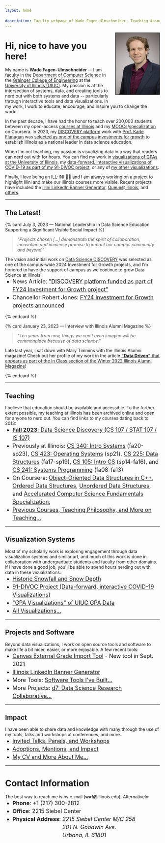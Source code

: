 ```yaml
---
layout: home

description: Faculty webpage of Wade Fagen-Ulmschneider, Teaching Associate Professor of Computer Science at The University of Illinois
---
```


<style>
.ion { margin-right: 3px; }

.main-card {
  border: solid 1px hsl(173, 30%, 50%);
  padding: 10px;
  padding-bottom: 0px;
  background-color: hsl(173, 3%, 97%);
}

p + ul {
  margin-top: -14px;
}

li {
  font-size: 18px;
  line-height: 26px;
}
</style>




<img alt="Wade Fagen-Ulmschneider" src="/static/images/fagen-ulmschneider.jpg" style="max-height: 200px; float: right; border: solid 1px black; margin-left: 20px; margin-bottom: 20px;">

# Hi, nice to have you here!

My name is **Wade Fagen-Ulmschneider** -- I am faculty in the [Department of Computer Science](https://cs.illinois.edu/) in the [Grainger College of Engineering](https://grainger.illinois.edu/) at the [University of Illinois (UIUC)](https://illinois.edu/).  My passion is at the intersection of systems, data, and creating tools to nerd out with both systems and data -- particularly through interactive tools and data visualizations.  In my work, I work to educate, encourage, and inspire you to change the world.

In the past decade, I have had the honor to teach over 200,000 students between my open-access [courses at Illinois](/teaching/) and my [MOOCs](https://www.coursera.org/learn/cs-fundamentals-1)/[specalization](https://www.coursera.org/specializations/cs-fundamentals) on Coursera. In 2023, my [DISCOVERY platform](https://discovery.cs.illinois.edu/) work with [Prof. Karle Flanagan](https://kflan.stat.illinois.edu/) was [selected as one of the campus investments for growth](https://provost.illinois.edu/about/initiatives/investment-for-growth-program/fy24-funded-programs/) to establish Illinois as a national leader in data science education.

When I'm not teaching, my passion is visualizing data in a way that readers can nerd out with for hours.  You can find my work in [visualizations of GPAs at the University of Illinois](https://waf.cs.illinois.edu/discovery/gpa/), my [data-forward, interactive visualizations of COVID-19 as part of my 91-DIVOC project](https://91-divoc.com/pages/covid-visualization/), or any of [my other visualizations](/visualizations/).

Finally, I love being an ILL-INI 🧡💙 and I am always working on a project to highlight Illini and make our Illinois courses more visible.  Recent projects have included the [Illini LinkedIn Banner Generator](https://d7.cs.illinois.edu/projects/linkedin-banner-image/generate/), [Queue@Illinois](https://queue.illinois.edu/), and [others](/tools/).

<hr style="clear: both">

<!--
### Quick Links

<style>
.waf-quick-links {
  background-color: white !important;
  
}

.waf-quick-links .topic {
  float: left;
  font-weight: bold;
  clear: both;
}

.waf-quick-links ul {
  list-style: none;
}

.waf-quick-links li {
  float: left;
  padding-left: 10px;
  margin-left: 2px;
}

.waf-quick-links li:before {
  content: '\00BB';
  margin-right: 2px;
}

</style>

<div class="waf-quick-links">
  <div class="topic">Teaching:</div>
  <ul>
    <li>CS 240</li>
    <li>CS/STAT/IS 107</li>
    <li>CS 225</li>
    <li>Previous Courses</li>
    <li>Teaching Philosophy</li>
  </ul>

  <div class="topic">Visualizations:</div>
  <ul>
    <li>91-DIVOC (COVID-19)</li>
    <li>GPA Visualizations</li>
    <li>All Visualizations</li>
  </ul>

  <div class="topic">Projects:</div>
  <ul>
    <li>Illinois LinkedIn Banner</li>
    <li>Computer Generated Music</li>
    <li>All Projects</li>
  </ul>
  <div style="clear: both"></div>
</div>
<hr>
-->

<style>
.card-title {
  font-size: 18px;
  font-weight: bold;
}
</style>

## The Latest!

{% card July 3, 2023 &mdash; National Leadership in Data Science Education Supporting a Significant Visible Social Impact %}

> *"Projects chosen [...] demonstrate the spirit of collaboration, innovation and immense promise to impact our campus community and beyond."*

The vision and initial work on [Data Science DISCOVERY](https://discovery.cs.illinois.edu/) was selected as one of the campus-wide 2024 Investment for Growth projects, and I'm honored to have the support of campus as we continue to grow Data Science at Illinois!

- News Article: ["DISCOVERY platform funded as part of FY24 Investment for Growth project"](https://stat.illinois.edu/news/2023-05-25/discovery-platform-funded-part-fy24-investment-growth-project)
- Chancellor Robert Jones: [FY24 Investment for Growth projects announced](https://massmail.illinois.edu/massmail/1521402670.html)

{% endcard %}


{% card January 23, 2023 &mdash; Interview with Illinois Alumni Magazine %}

> *"Ten years from now, things we can’t even imagine will be commonplace because of data science."*

Late last year, I sat down with Mary Timmins with the Illinois Alumni magazine!  Check out her profile of my work in the article [**"Data Driven"** that appears as part of the In Class section of the Winter 2022 Illinois Alumni Magazine](https://www.illinoisalumnimagazine.org/illinoisalumni/winter_2022/MobilePagedArticle.action?articleId=1850373&lm=1673635147000#articleId1850373)!

{% endcard %}


<hr>

## Teaching

I believe that education should be available and accessible.  To the further extent possible, my teaching at Illinois has been archived online and open for anyone to nerd out.  You can find links to my courses dating back to 2013:

- [**Fall 2023**: Data Science Discovery (CS 107 / STAT 107 / IS 107)](https://discovery.cs.illinois.edu/)
- Previously at Illinois: [CS 340: Intro Systems](https://courses.grainger.illinois.edu/cs340/sp2023/) (fa20-sp23), [CS 423: Operating Systems](https://courses.grainger.illinois.edu/cs423/sp2021/syllabus/) (sp21), [CS 225: Data Structures](https://courses.grainger.illinois.edu/cs225/sp2019/info/syllabus/) (fa17-sp19), [CS 105: Intro CS](https://courses.grainger.illinois.edu/cs105/sp2015/syllabus.php) (sp14-fa16), and [CS 241: Systems Programming](https://courses.grainger.illinois.edu/cs241/fa2013/syllabus.html) (fa08-fa13)
- On Coursera: [Object-Oriented Data Structures in C++](https://www.coursera.org/learn/cs-fundamentals-1), [Ordered Data Structures](https://www.coursera.org/learn/cs-fundamentals-2), [Unordered Data Structures](https://www.coursera.org/learn/cs-fundamentals-3), and [Accelerated Computer Science Fundamentals Specialization](https://www.coursera.org/specializations/cs-fundamentals), 
- [Previous Courses, Teaching Philosophy, and More on Teaching...](/teaching/)

<hr>

## Visualization Systems

Most of my scholarly work is exploring engagement through data visualization systems and similar art, and much of this work is done in collaboration with undergraduate students and faculty from other domains.  If I have done a good job, you'll be able to spend hours nerding out with data in these visualizations:

- [Historic Snowfall and Snow Depth](https://vis.cs.illinois.edu/weather/historic-snowfall-and-snow-depth/)
- [91-DIVOC Project (Data-forward, interactive COVID-19 Visualizations)](https://91-divoc.com/)
- ["GPA Visualizations" of UIUC GPA Data](/discovery/gpa/)
- [All Visualizations...](/visualizations/)

<hr>

## Projects and Software

Beyond data visualizations, I work on open source tools and software to make life a bit nicer, easier, or more enjoyable.  A few recent tools:

- [Canvas External Grade Import Tool](/tools/Canvas-External-Grade-Import-Tool/) - New tool in Sept. 2021
- [Illinois LinkedIn Banner Generator](https://d7.cs.illinois.edu/projects/linkedin-banner-image/generate/)
- More Tools: [Software Tools I've Built...](/tools/)
- More Projects: [d7: Data Science Research Collaborative...](http://d7.cs.illinois.edu/visualizations/)

<!-- - [All Projects and Software...](https://queue.illinois.edu/projects/) -->

<hr>

## Impact

I have been able to share data and knowledge with many through the use of my tools, talks and workshops at conferences, and more.

- [Invited Talks, Panels, and Workshops](/talks/)
- [Adoptions, Mentions, and Impact](/impact/)
- [My CV and More About Me...](/about/)

<hr>


# Contact Information
<p>
  The best way to reach me is by e-mail (<b>waf@</b>illinois.edu).  Alternatively:
</p>
<ul>
  <li><b>Phone</b>: +1 (217) 300-2812</li>
  <li><b>Office</b>: 2215 Siebel Center</li>
  <li>
    <div>
      <b>Physical Address</b>:
      <address style="display: inline-table;">
        2215 Siebel Center M/C 258<br>
        201 N. Goodwin Ave.<br>
        Urbana, IL 61801
      </address>
    </div>
  </li>
</ul>

